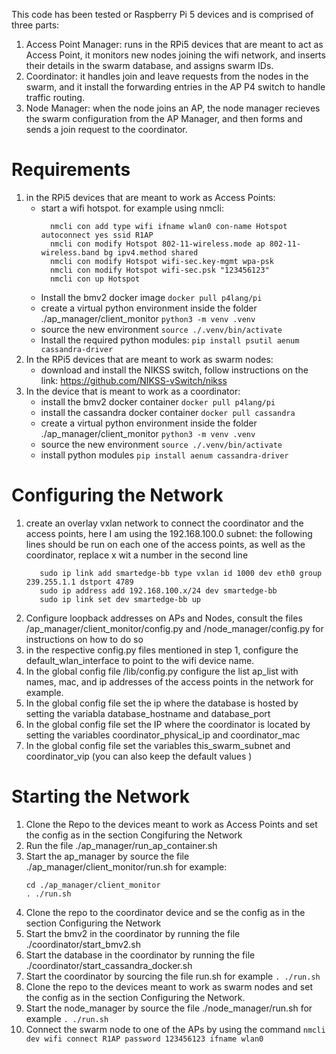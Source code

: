 This code has been tested or Raspberry Pi 5 devices and is comprised of three parts: 
1. Access Point Manager: runs in the RPi5 devices that are meant to act as Access Point, it monitors new nodes joining the wifi network, and inserts their details in the swarm database, and assigns swarm IDs.
2. Coordinator: it handles join and leave requests from the nodes in the swarm, and it install the forwarding entries in the AP P4 switch to handle traffic routing.
3. Node Manager: when the node joins an AP, the node manager recieves the swarm configuration from the AP Manager, and then forms and sends a join request to the coordinator.

# Requirements
1. in the RPi5 devices that are meant to work as Access Points:
   - start a wifi hotspot. for example using nmcli:
     ```
       nmcli con add type wifi ifname wlan0 con-name Hotspot autoconnect yes ssid R1AP
       nmcli con modify Hotspot 802-11-wireless.mode ap 802-11-wireless.band bg ipv4.method shared
       nmcli con modify Hotspot wifi-sec.key-mgmt wpa-psk
       nmcli con modify Hotspot wifi-sec.psk "123456123"
       nmcli con up Hotspot
     ```
   - Install the bmv2 docker image `docker pull p4lang/pi`
   - create a virtual python environment inside the folder ./ap_manager/client_monitor `python3 -m venv .venv`
   - source the new environment `source ./.venv/bin/activate`
   - Install the required python modules: `pip install psutil aenum cassandra-driver`
2. In the RPi5 devices that are meant to work as swarm nodes:
   -  download and install the NIKSS switch, follow instructions on the link: https://github.com/NIKSS-vSwitch/nikss
3. In the device that is meant to work as a coordinator:
   - install the bmv2 docker container `docker pull p4lang/pi`
   - install the cassandra docker container `docker pull cassandra`
   - create a virtual python environment inside the folder ./ap_manager/client_monitor `python3 -m venv .venv`
   - source the new environment `source ./.venv/bin/activate`
   - install python modules `pip install aenum cassandra-driver`
  
# Configuring the Network
1. create an overlay vxlan network to connect the coordinator and the access points, here I am using the 192.168.100.0 subnet:
   the following lines should be run on each one of the access points, as well as the coordinator, replace x wit a number in  the second line
   ```
      sudo ip link add smartedge-bb type vxlan id 1000 dev eth0 group 239.255.1.1 dstport 4789
      sudo ip address add 192.168.100.x/24 dev smartedge-bb
      sudo ip link set dev smartedge-bb up
   ```
2. Configure loopback addresses on APs and Nodes, consult the files /ap_manager/client_monitor/config.py and /node_manager/config.py for instructions on how to do so
3. in the respective config.py files mentioned in step 1, configure the default_wlan_interface to point to the wifi device name.
4. In the global config file /lib/config.py configure the list ap_list with names, mac, and ip addresses of the access points in the network for example.
5. In the global config file set the ip where the database is hosted by setting the variabla database_hostname and database_port
6. In the global config file set the IP where the coordinator is located by setting the variables coordinator_physical_ip and coordinator_mac
7. In the global config file set the variables this_swarm_subnet and coordinator_vip (you can also keep the default values )

# Starting the Network
1. Clone the Repo to the devices meant to work as Access Points and set the config as in the section Congifuring the Network
2. Run the file ./ap_manager/run_ap_container.sh
3. Start the ap_manager by source the file ./ap_manager/client_monitor/run.sh for example:
   ```
   cd ./ap_manager/client_monitor
   . ./run.sh
   ```
4. Clone the repo to the coordinator device and se the config as in the section Configuring the Network
5. Start the bmv2 in the coordinator by running the file ./coordinator/start_bmv2.sh
6. Start the database in the coordinator by running the file ./coordinator/start_cassandra_docker.sh
7. Start the coordinator by sourcing the file run.sh for example `. ./run.sh`
8. Clone the repo to the devices meant to work as swarm nodes and set the config as in the section Configuring the Network.
9. Start the node_manager by source the file ./node_manager/run.sh for example `. ./run.sh`
10. Connect the swarm node to one of the APs by using the command `nmcli dev wifi connect R1AP password 123456123 ifname wlan0`
